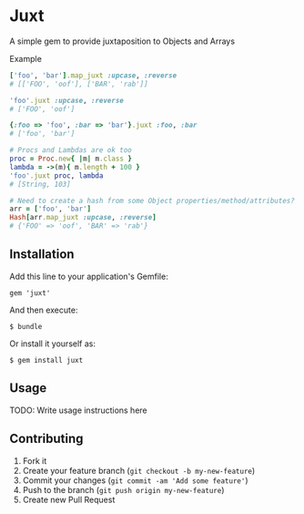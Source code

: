# Juxt

A simple gem to provide juxtaposition to Objects and Arrays

Example

```ruby
['foo', 'bar'].map_juxt :upcase, :reverse
# [['FOO', 'oof'], ['BAR', 'rab']]

'foo'.juxt :upcase, :reverse
# ['FOO', 'oof']

{:foo => 'foo', :bar => 'bar'}.juxt :foo, :bar
# ['foo', 'bar']

# Procs and Lambdas are ok too
proc = Proc.new{ |m| m.class }
lambda = ->(m){ m.length + 100 }
'foo'.juxt proc, lambda
# [String, 103]

# Need to create a hash from some Object properties/method/attributes?
arr = ['foo', 'bar']
Hash[arr.map_juxt :upcase, :reverse]
# {'FOO' => 'oof', 'BAR' => 'rab'}
```

## Installation

Add this line to your application's Gemfile:

    gem 'juxt'

And then execute:

    $ bundle

Or install it yourself as:

    $ gem install juxt

## Usage

TODO: Write usage instructions here

## Contributing

1. Fork it
2. Create your feature branch (`git checkout -b my-new-feature`)
3. Commit your changes (`git commit -am 'Add some feature'`)
4. Push to the branch (`git push origin my-new-feature`)
5. Create new Pull Request
